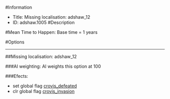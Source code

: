#Information
 - Title: Missing localisation: adshaw_12
 - ID: adshaw.1005
#Description

#Mean Time to Happen:
Base time = 1 years

#Options

___
##Missing localisation: adshaw_12

###AI weighting:
AI weights this option at 100


###Efects:<ul><li>set global flag [crovis_defeated](../flags/crovis_defeated.md)</li><li>clr global flag [crovis_invasion](../flags/crovis_invasion.md)</li></ul>
